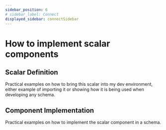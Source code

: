 ```yaml
---
sidebar_position: 6
# sidebar_label: Connect
displayed_sidebar: connectSidebar
---
```


# How to implement scalar components

## Scalar Definition

Practical examples on how to bring this scalar into my dev environment, either example of importing it or showing how it is being used when developing any schema.

## Component Implementation

Practical examples on how to implement the scalar component in a schema.

